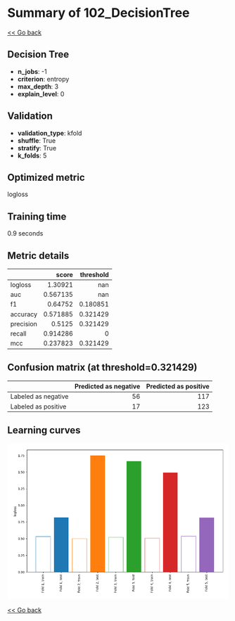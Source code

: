 # Summary of 102_DecisionTree

[<< Go back](../README.md)


## Decision Tree
- **n_jobs**: -1
- **criterion**: entropy
- **max_depth**: 3
- **explain_level**: 0

## Validation
 - **validation_type**: kfold
 - **shuffle**: True
 - **stratify**: True
 - **k_folds**: 5

## Optimized metric
logloss

## Training time

0.9 seconds

## Metric details
|           |    score |   threshold |
|:----------|---------:|------------:|
| logloss   | 1.30921  |  nan        |
| auc       | 0.567135 |  nan        |
| f1        | 0.64752  |    0.180851 |
| accuracy  | 0.571885 |    0.321429 |
| precision | 0.5125   |    0.321429 |
| recall    | 0.914286 |    0        |
| mcc       | 0.237823 |    0.321429 |


## Confusion matrix (at threshold=0.321429)
|                     |   Predicted as negative |   Predicted as positive |
|:--------------------|------------------------:|------------------------:|
| Labeled as negative |                      56 |                     117 |
| Labeled as positive |                      17 |                     123 |

## Learning curves
![Learning curves](learning_curves.png)

[<< Go back](../README.md)
